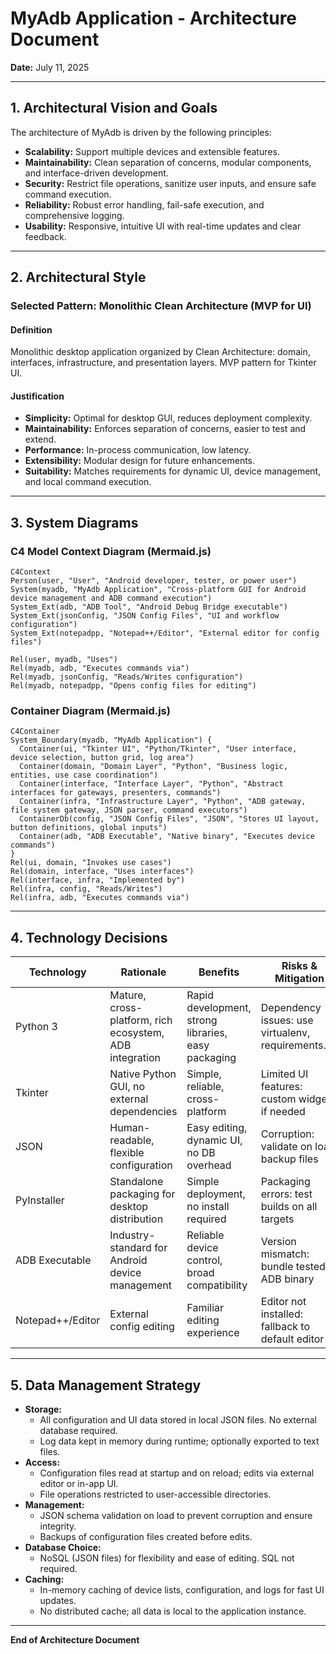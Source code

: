 
# MyAdb Application - Architecture Document

**Date:** July 11, 2025

---

## 1. Architectural Vision and Goals

The architecture of MyAdb is driven by the following principles:
- **Scalability:** Support multiple devices and extensible features.
- **Maintainability:** Clean separation of concerns, modular components, and interface-driven development.
- **Security:** Restrict file operations, sanitize user inputs, and ensure safe command execution.
- **Reliability:** Robust error handling, fail-safe execution, and comprehensive logging.
- **Usability:** Responsive, intuitive UI with real-time updates and clear feedback.

---

## 2. Architectural Style

### Selected Pattern: **Monolithic Clean Architecture (MVP for UI)**

#### Definition
Monolithic desktop application organized by Clean Architecture: domain, interfaces, infrastructure, and presentation layers. MVP pattern for Tkinter UI.

#### Justification
- **Simplicity:** Optimal for desktop GUI, reduces deployment complexity.
- **Maintainability:** Enforces separation of concerns, easier to test and extend.
- **Performance:** In-process communication, low latency.
- **Extensibility:** Modular design for future enhancements.
- **Suitability:** Matches requirements for dynamic UI, device management, and local command execution.

---

## 3. System Diagrams

### C4 Model Context Diagram (Mermaid.js)
```mermaid
C4Context
Person(user, "User", "Android developer, tester, or power user")
System(myadb, "MyAdb Application", "Cross-platform GUI for Android device management and ADB command execution")
System_Ext(adb, "ADB Tool", "Android Debug Bridge executable")
System_Ext(jsonConfig, "JSON Config Files", "UI and workflow configuration")
System_Ext(notepadpp, "Notepad++/Editor", "External editor for config files")

Rel(user, myadb, "Uses")
Rel(myadb, adb, "Executes commands via")
Rel(myadb, jsonConfig, "Reads/Writes configuration")
Rel(myadb, notepadpp, "Opens config files for editing")
```

### Container Diagram (Mermaid.js)
```mermaid
C4Container
System_Boundary(myadb, "MyAdb Application") {
  Container(ui, "Tkinter UI", "Python/Tkinter", "User interface, device selection, button grid, log area")
  Container(domain, "Domain Layer", "Python", "Business logic, entities, use case coordination")
  Container(interface, "Interface Layer", "Python", "Abstract interfaces for gateways, presenters, commands")
  Container(infra, "Infrastructure Layer", "Python", "ADB gateway, file system gateway, JSON parser, command executors")
  ContainerDb(config, "JSON Config Files", "JSON", "Stores UI layout, button definitions, global inputs")
  Container(adb, "ADB Executable", "Native binary", "Executes device commands")
}
Rel(ui, domain, "Invokes use cases")
Rel(domain, interface, "Uses interfaces")
Rel(interface, infra, "Implemented by")
Rel(infra, config, "Reads/Writes")
Rel(infra, adb, "Executes commands via")
```

---

## 4. Technology Decisions

| Technology         | Rationale                                                                 | Benefits                                              | Risks & Mitigation                      |
|-------------------|---------------------------------------------------------------------------|-------------------------------------------------------|-----------------------------------------|
| Python 3          | Mature, cross-platform, rich ecosystem, ADB integration                   | Rapid development, strong libraries, easy packaging   | Dependency issues: use virtualenv, requirements.txt |
| Tkinter           | Native Python GUI, no external dependencies                               | Simple, reliable, cross-platform                      | Limited UI features: custom widgets if needed |
| JSON              | Human-readable, flexible configuration                                    | Easy editing, dynamic UI, no DB overhead              | Corruption: validate on load, backup files |
| PyInstaller       | Standalone packaging for desktop distribution                             | Simple deployment, no install required                | Packaging errors: test builds on all targets |
| ADB Executable    | Industry-standard for Android device management                           | Reliable device control, broad compatibility          | Version mismatch: bundle tested ADB binary |
| Notepad++/Editor  | External config editing                                                   | Familiar editing experience                           | Editor not installed: fallback to default editor |

---

## 5. Data Management Strategy

- **Storage:**
  - All configuration and UI data stored in local JSON files. No external database required.
  - Log data kept in memory during runtime; optionally exported to text files.
- **Access:**
  - Configuration files read at startup and on reload; edits via external editor or in-app UI.
  - File operations restricted to user-accessible directories.
- **Management:**
  - JSON schema validation on load to prevent corruption and ensure integrity.
  - Backups of configuration files created before edits.
- **Database Choice:**
  - NoSQL (JSON files) for flexibility and ease of editing. SQL not required.
- **Caching:**
  - In-memory caching of device lists, configuration, and logs for fast UI updates.
  - No distributed cache; all data is local to the application instance.

---

**End of Architecture Document**
